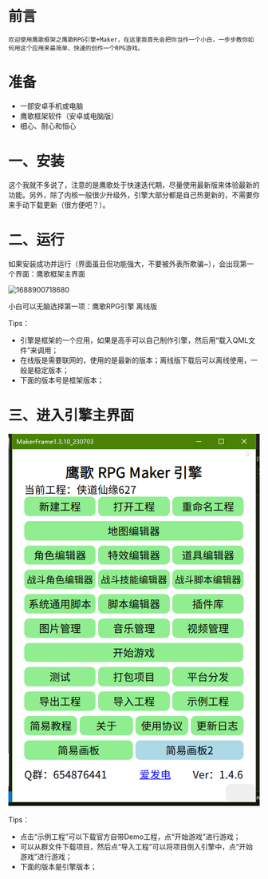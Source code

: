 # 前言

    欢迎使用鹰歌框架之鹰歌RPG引擎+Maker，在这里我首先会把你当作一个小白，一步步教你如何用这个应用来最简单、快速的创作一个RPG游戏。

# 准备

* 一部安卓手机或电脑
* 鹰歌框架软件（安卓或电脑版）
* 细心、耐心和恒心

# 一、安装

  这个我就不多说了，注意的是鹰歌处于快速迭代期，尽量使用最新版来体验最新的功能。另外，除了内核一般很少升级外，引擎大部分都是自己热更新的，不需要你来手动下载更新（很方便吧？）。

# 二、运行

如果安装成功并运行（界面虽丑但功能强大，不要被外表所欺骗~），会出现第一个界面：鹰歌框架主界面

![1688900718680](image/main/1688900718680.png)

小白可以无脑选择第一项：鹰歌RPG引擎 离线版

Tips：

* 引擎是框架的一个应用，如果是高手可以自己制作引擎，然后用“载入QML文件”来调用；
* 在线版是需要联网的，使用的是最新的版本；离线版下载后可以离线使用，一般是稳定版本；
* 下面的版本号是框架版本；

# 三、进入引擎主界面

  ![1688900991409](image/main/1688900991409.png)

Tips：

* 点击“示例工程”可以下载官方自带Demo工程，点“开始游戏”进行游戏；
* 可以从群文件下载项目，然后点“导入工程”可以将项目倒入引擎中，点“开始游戏”进行游戏；
* 下面的版本是引擎版本；
